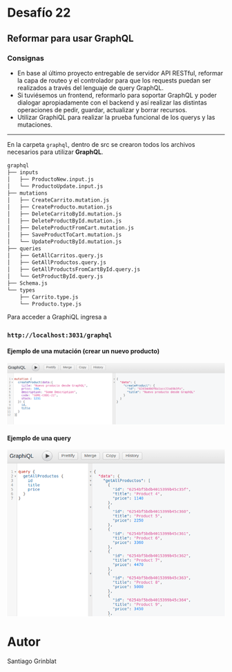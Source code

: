 # Desafío 22

## Reformar para usar GraphQL

### Consignas

- En base al último proyecto entregable de servidor API RESTful, reformar la capa de routeo y el controlador para que los requests puedan ser realizados a través del lenguaje de query GraphQL.
- Si tuviésemos un frontend, reformarlo para soportar GraphQL y poder dialogar apropiadamente con el backend y así realizar las distintas operaciones de pedir, guardar, actualizar y borrar recursos.
- Utilizar GraphiQL para realizar la prueba funcional de los querys y las mutaciones.

----

En la carpeta `graphql`, dentro de src se crearon todos los archivos necesarios para utilizar **GraphQL**.
```console
graphql
├── inputs
│   ├── ProductoNew.input.js
│   └── ProductoUpdate.input.js
├── mutations
│   ├── CreateCarrito.mutation.js
│   ├── CreateProducto.mutation.js
│   ├── DeleteCarritoById.mutation.js
│   ├── DeleteProductById.mutation.js
│   ├── DeleteProductFromCart.mutation.js
│   ├── SaveProductToCart.mutation.js
│   └── UpdateProductById.mutation.js
├── queries
│   ├── GetAllCarritos.query.js
│   ├── GetAllProductos.query.js
│   ├── GetAllProductsFromCartById.query.js
│   └── GetProductById.query.js
├── Schema.js
└── types
    ├── Carrito.type.js
    └── Producto.type.js
```

Para acceder a GraphiQL ingresa a

### `http://localhost:3031/graphql`

#### Ejemplo de una mutación (crear un nuevo producto)

<img src="../Desafio22/newProductGraphQl.png" width="900px" alt="Nuevo producto con graphql"/>

#### Ejemplo de una query

<img src="../Desafio22/allProductsGraphQl.png" alt="Todos los productos con graphql"/>

# Autor
Santiago Grinblat
